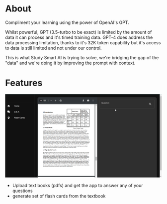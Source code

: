 # About

Compliment your learning using the power of OpenAI's GPT.

Whilst powerful, GPT (3.5-turbo to be exact) is limited by the amount of data it can process and it's timed training data. GPT-4 does address the data processing limitation,
thanks to it's 32K token capability but it's access to data is still limited and not under our control. 

This is what Study Smart AI is trying to solve, we're bridging the gap of the "data" and we're doing it by improving the prompt with context. 

# Features

![](docs/demo.gif)

- Upload text books (pdfs) and get the app to answer any of your questions
- generate set of flash cards from the textbook
